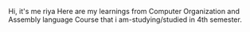 Hi, it's me riya
Here are my learnings from Computer Organization and Assembly language Course that i am-studying/studied in 4th semester.
